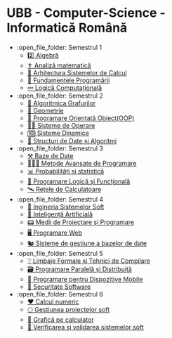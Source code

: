 # UBB - Computer-Science - Informatică Română
<ul>
	<li>:open_file_folder: Semestrul 1
		<ul>
			<li>
				<a href="https://github.com/Pufcorina/Algebra"> 
				  2️⃣  Algebră  
				</a>
			</li>
			<li>
				<a href="https://github.com/Pufcorina/Algebra"> 
				  ✝️  Analiză matematică
				</a>
			</li>
			<li>
				<a href="https://github.com/Pufcorina/Algebra"> 
				  🦖  Arhitectura Sistemelor de Calcul 
				</a>
			</li>
			<li>
				<a href="https://github.com/Pufcorina/Algebra"> 
				  🐍  Fundamentele Programării
				</a>
			</li>
			<li>
				<a href="https://github.com/Pufcorina/Algebra"> 
				  💤  Logică Computațională
				</a>
			</li>
		</ul>
	</li>
	<li>:open_file_folder: Semestrul 2
		<ul>
			<li>
				<a href="https://github.com/Pufcorina/Algebra"> 
				  🔁  Algoritmica Grafurilor 
				</a>
			</li>
			<li>
				<a href="https://github.com/Pufcorina/Algebra"> 
				  📐  Geometrie
				</a>
			</li>
			<li>
				<a href="https://github.com/Pufcorina/Algebra"> 
				  🚬  Programare Orientată Obiect(OOP)
				</a>
			</li>
			<li>
				<a href="https://github.com/Pufcorina/Algebra"> 
				  👴🏼  Sisteme de Operare
				</a>
			</li>
			<li>
				<a href="https://github.com/Pufcorina/Algebra"> 
				  🔟  Sisteme Dinamice 
				</a>
			</li>
			<li>
				<a href="https://github.com/Pufcorina/Algebra"> 
				  🐘  Structuri de Date și Algoritmi
				</a>
			</li>
		</ul>
	</li>
	<li>:open_file_folder: Semestrul 3
		<ul>
			<li>
				<a href="https://github.com/Pufcorina/Algebra"> 
				  ⚒  Baze de Date
				</a>
			</li>
			<li>
				<a href="https://github.com/Pufcorina/Algebra"> 
				  👩🏼‍💻  Metode Avansate de Programare
				</a>
			</li>
			<li>
				<a href="https://github.com/Pufcorina/Algebra"> 
				  📊  Probabilități și statistică
				</a>
			</li>
			<li>
				<a href="https://github.com/Pufcorina/Algebra"> 
				  🧮  Programare Logică și Funcțională
				</a>
			</li>
			<li>
				<a href="https://github.com/Pufcorina/Algebra"> 
				  🛰  Rețele de Calculatoare
				</a>
			</li>
		</ul>
	</li>
	<li>:open_file_folder: Semestrul 4
		<ul>
			<li>
				<a href="https://github.com/Pufcorina/Algebra"> 
				  🐤  Ingineria Sistemelor Soft 
				</a>
			</li>
			<li>
				<a href="https://github.com/Pufcorina/Algebra"> 
				  👹  Inteligență Artificială
				</a>
			</li>
			<li>
				<a href="https://github.com/Pufcorina/Algebra"> 
				  📟  Medii de Proiectare și Programare 
				</a>
			</li>
			<li>
				<a href="https://github.com/Pufcorina/Algebra"> 
				   🖥  Programare Web
				</a>
			</li>
			<li>
				<a href="https://github.com/Pufcorina/Algebra"> 
				  🐿  Sisteme de gestiune a bazelor de date
				</a>
			</li>
		</ul>
	</li>
	<li>:open_file_folder: Semestrul 5
		<ul>
			<li>
				<a href="https://github.com/Pufcorina/Algebra"> 
				  ❔  Limbaje Formale și Tehnici de Compilare
				</a>
			</li>
			<li>
				<a href="https://github.com/Pufcorina/Algebra"> 
				  🗃  Programare Paralelă și Distribuită
				</a>
			</li>
			<li>
				<a href="https://github.com/Pufcorina/Algebra"> 
				  📱  Programare pentru Dispozitive Mobile
				</a>
			</li>
			<li>
				<a href="https://github.com/Pufcorina/Algebra"> 
				  🔐  Securitate Software
				</a>
			</li>
		</ul>
	</li>
	<li>:open_file_folder: Semestrul 6
		<ul>
			<li>
				<a href="https://github.com/Pufcorina/Algebra"> 
				  ❤️  Calcul numeric 
				</a>
			</li>
			<li>
				<a href="https://github.com/Pufcorina/Algebra"> 
				  🌕  Gestiunea proiectelor soft
				</a>
			</li>
			<li>
				<a href="https://github.com/Pufcorina/Algebra"> 
				  🌲  Grafică pe calculator 
				</a>
			</li>
			<li>
				<a href="https://github.com/Pufcorina/Algebra"> 
				  🦦  Verificarea şi validarea sistemelor soft
				</a>
			</li>
		</ul>
	</li>
</ul>
